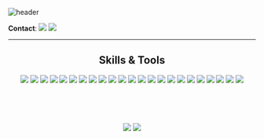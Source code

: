 ![header](https://capsule-render.vercel.app/api?type=waving&height=300&color=gradient&text=Dongkwan's%20GITHUB&fontAlignY=50)

**Contact**: <a href="https://velog.io/@dongkwan00/posts"><img src="https://img.shields.io/badge/Velog-20C997?style=plastic&logo=Velog&logoColor=white&link=https://velog.io/@dongkwan00/posts"/></a>
<img src="https://img.shields.io/badge/dkkim_it@naver.com-03C75A?style=plastic&logo=Notion&logoColor=white">

***

<div align="center">
  <h2>Skills & Tools</h2>
  <img src="https://img.shields.io/badge/C-A8B9CC?style=plastic&logo=C&logoColor=white"/>
  <img src="https://img.shields.io/badge/Java-007396?style=plastic&logo=Java&logoColor=white">
  <img src="https://img.shields.io/badge/Python-3776AB?style=plastic&logo=Python&logoColor=white">
  <img src="https://img.shields.io/badge/HTML5-E34F26?style=plastic&logo=HTML5&logoColor=white">
  <img src="https://img.shields.io/badge/CSS3-1572B6?style=plastic&logo=CSS3&logoColor=white">
  <img src="https://img.shields.io/badge/JavaScript-F7DF1E?style=plastic&logo=JavaScript&logoColor=white">
  <img src="https://img.shields.io/badge/SpringBoot-6DB33F?style=plastic&logo=SpringBoot&logoColor=white">
  <img src="https://img.shields.io/badge/JUnit5-25A162?style=plastic&logo=JUnit5&logoColor=white">
  <img src="https://img.shields.io/badge/Flask-000000?style=plastic&logo=Flask&logoColor=white">
  <img src="https://img.shields.io/badge/React-61DAFB?style=plastic&logo=React&logoColor=white">
  <img src="https://img.shields.io/badge/Django-092E20?style=plastic&logo=Django&logoColor=white">
  <img src="https://img.shields.io/badge/MySQL-4479A1?style=plastic&logo=MySQL&logoColor=white">
  <img src="https://img.shields.io/badge/Firebase-DD2C00?style=plastic&logo=Firebase&logoColor=white">
  <img src="https://img.shields.io/badge/Android-3DDC84?style=plastic&logo=Android&logoColor=white">
  <img src="https://img.shields.io/badge/Android%20Studio-3DDC84?style=plastic&logo=Android%20Studio&logoColor=white">
  <img src="https://img.shields.io/badge/IntellijIDEA-000000?style=plastic&logo=intellijidea&logoColor=white">
  <img src="https://img.shields.io/badge/VScode-0085CA?style=plastic&logo=VScode&logoColor=white">
  <img src="https://img.shields.io/badge/Google%20Colab-F9AB00?style=plastic&logo=Google%20Colab&logoColor=white">
  <img src="https://img.shields.io/badge/Git-F05032?style=plastic&logo=Git&logoColor=white">
  <img src="https://img.shields.io/badge/GitLab-FC6D26?style=plastic&logo=GitLab&logoColor=white">
  <img src="https://img.shields.io/badge/Postman-FF6C37?style=plastic&logo=Postman&logoColor=white">
  <img src="https://img.shields.io/badge/Jira-0052CC?style=plastic&logo=Jira&logoColor=white">
  <img src="https://img.shields.io/badge/Slack-4A154B?style=plastic&logo=Slack&logoColor=white">
</div>

<br><br><br>

<div align="center">
  <span>
    <img src="https://github-readme-stats.vercel.app/api?username=DongkwanKim00&show_icons=true&theme=radical" style="display: inline-block;">
  </span>
  <span>
    <img src="https://github-readme-stats.vercel.app/api/top-langs/?username=DongkwanKim00&layout=compact" style="display: inline-block;">
  </span>
</div>
